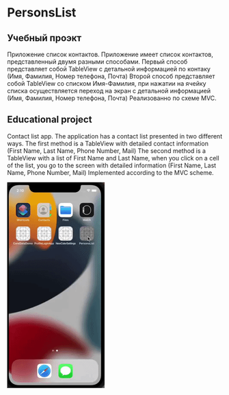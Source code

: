 # PersonsList

## Учебный проэкт
Приложение список контактов.
Приложение имеет список контактов, представленный двумя разными способами.
Первый способ представляет собой TableView с детальной информацией по контаку (Имя, Фамилия, Номер телефона, Почта)
Второй способ представляет собой TableView со списком Имя-Фамилия, при нажатии на ячейку списка осуществляется переход на экран с детальной информацией (Имя, Фамилия, Номер телефона, Почта)
Реализованно по схеме MVC.

## Educational project
Contact list app.
The application has a contact list presented in two different ways.
The first method is a TableView with detailed contact information (First Name, Last Name, Phone Number, Mail)
The second method is a TableView with a list of First Name and Last Name, when you click on a cell of the list, you go to the screen with detailed information (First Name, Last Name, Phone Number, Mail)
Implemented according to the MVC scheme.


![image](PersonsList/Assets.xcassets/personsList.gif)
